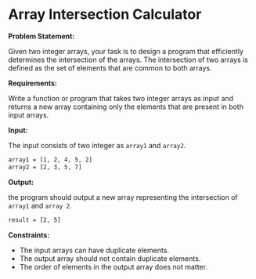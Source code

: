 # Array Intersection Calculator

**Problem Statement:**

Given two integer arrays, your task is to design a program that efficiently determines the intersection of the arrays. The intersection of two arrays is defined as the set of elements that are common to both arrays.

**Requirements:**

Write a function or program that takes two integer arrays as input and returns a new array containing only the elements that are present in both input arrays.

**Input:**

The input consists of two integer as `array1` and `array2`.

```bash
array1 = [1, 2, 4, 5, 2]
array2 = [2, 3, 5, 7]
```

**Output:**

the program should output a new array representing the intersection of `array1` and `array 2`.

```bash
result = [2, 5]
```

**Constraints:**

- The input arrays can have duplicate elements.
- The output array should not contain duplicate elements.
- The order of elements in the output array does not matter.
